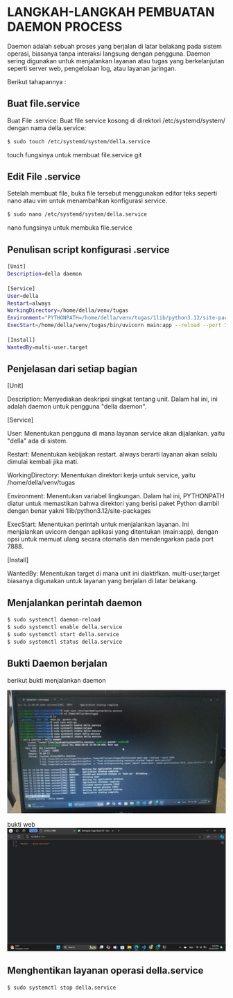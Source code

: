 # LANGKAH-LANGKAH PEMBUATAN DAEMON PROCESS

Daemon adalah sebuah proses yang berjalan di latar belakang pada sistem operasi, biasanya tanpa interaksi langsung dengan pengguna. Daemon sering digunakan untuk menjalankan layanan atau tugas yang berkelanjutan seperti server web, pengelolaan log, atau layanan jaringan.

Berikut tahapannya :

## Buat file.service
Buat File .service: Buat file service kosong di direktori /etc/systemd/system/ dengan nama della.service:

```bash
$ sudo touch /etc/systemd/system/della.service
```

touch fungsinya untuk membuat file.service
git 
## Edit File .service
Setelah membuat file, buka file tersebut menggunakan editor teks seperti nano atau vim untuk menambahkan konfigurasi service.

```bash
$ sudo nano /etc/systemd/system/della.service
```
nano fungsinya untuk membuka file.service

## Penulisan script konfigurasi .service

```bash
[Unit]
Description=della daemon

[Service]
User=della
Restart=always
WorkingDirectory=/home/della/venv/tugas
Environment="PYTHONPATH=/home/della/venv/tugas/1lib/python3.12/site-packages"
ExecStart=/home/della/venv/tugas/bin/uvicorn main:app --reload --port 7888

[Install]
WantedBy=multi-user.target
```
## Penjelasan dari setiap bagian

[Unit]

Description: Menyediakan deskripsi singkat tentang unit. Dalam hal ini, ini adalah daemon untuk pengguna "della daemon".

[Service]

User: Menentukan pengguna di mana layanan service akan dijalankan. yaitu "della" ada di sistem.

Restart: Menentukan kebijakan restart. always berarti layanan akan selalu dimulai kembali jika mati.

WorkingDirectory: Menentukan direktori kerja untuk service, yaitu /home/della/venv/tugas

Environment: Menentukan variabel lingkungan. Dalam hal ini, PYTHONPATH diatur untuk memastikan bahwa direktori yang berisi paket Python diambil dengan benar yakni 1lib/python3.12/site-packages

ExecStart: Menentukan perintah untuk menjalankan layanan. Ini menjalankan uvicorn dengan aplikasi yang ditentukan (main:app), dengan opsi untuk memuat ulang secara otomatis dan mendengarkan pada port 7888.

[Install]

WantedBy: Menentukan target di mana unit ini diaktifkan. multi-user,target biasanya digunakan untuk layanan yang berjalan di latar belakang.

## Menjalankan perintah daemon
```bash
$ sudo systemctl daemon-reload
$ sudo systemctl enable della.service
$ sudo systemctl start della.service
$ sudo systemctl status della.service
```
## Bukti Daemon berjalan 

berikut bukti menjalankan daemon 

![gambardaemon](https://github.com/delsskom/bukti-daemon-berjalan/blob/main/bukti%20sc%20menjalankan%20daemon.jpg?raw=true)

bukti web 
![gambardaemon](https://github.com/delsskom/bukti-daemon-berjalan/blob/main/Screenshot%202024-10-31%20140020.png?raw=true)

## Menghentikan layanan operasi della.service
```bash
$ sudo systemctl stop della.service
```